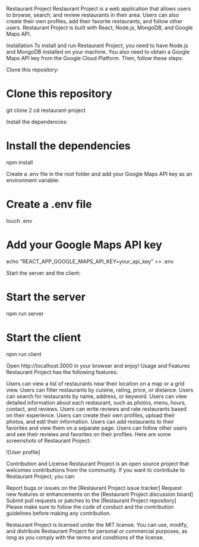 Restaurant Project
Restaurant Project is a web application that allows users to browse, search, and review restaurants in their area. Users can also create their own profiles, add their favorite restaurants, and follow other users. Restaurant Project is built with React, Node.js, MongoDB, and Google Maps API.

Installation
To install and run Restaurant Project, you need to have Node.js and MongoDB installed on your machine. You also need to obtain a Google Maps API key from the Google Cloud Platform. Then, follow these steps:

Clone this repository:
# Clone this repository
git clone 2
cd restaurant-project

Install the dependencies:
# Install the dependencies
npm install

Create a .env file in the root folder and add your Google Maps API key as an environment variable:
# Create a .env file
touch .env
# Add your Google Maps API key
echo "REACT_APP_GOOGLE_MAPS_API_KEY=your_api_key" >> .env

Start the server and the client:
# Start the server
npm run server
# Start the client
npm run client

Open http://localhost:3000 in your browser and enjoy!
Usage and Features
Restaurant Project has the following features:

Users can view a list of restaurants near their location on a map or a grid view.
Users can filter restaurants by cuisine, rating, price, or distance.
Users can search for restaurants by name, address, or keyword.
Users can view detailed information about each restaurant, such as photos, menu, hours, contact, and reviews.
Users can write reviews and rate restaurants based on their experience.
Users can create their own profiles, upload their photos, and edit their information.
Users can add restaurants to their favorites and view them on a separate page.
Users can follow other users and see their reviews and favorites on their profiles.
Here are some screenshots of Restaurant Project:

![User profile]

Contribution and License
Restaurant Project is an open source project that welcomes contributions from the community. If you want to contribute to Restaurant Project, you can:

Report bugs or issues on the [Restaurant Project issue tracker]
Request new features or enhancements on the [Restaurant Project discussion board]
Submit pull requests or patches to the [Restaurant Project repository]
Please make sure to follow the code of conduct and the contribution guidelines before making any contribution.

Restaurant Project is licensed under the MIT license. You can use, modify, and distribute Restaurant Project for personal or commercial purposes, as long as you comply with the terms and conditions of the license.